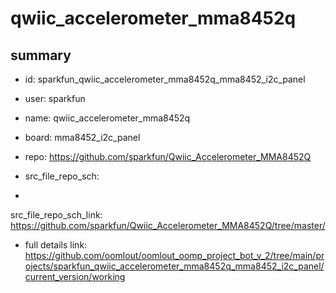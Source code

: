 # qwiic_accelerometer_mma8452q
 
## summary 
* id: sparkfun_qwiic_accelerometer_mma8452q_mma8452_i2c_panel
* user: sparkfun
* name: qwiic_accelerometer_mma8452q
* board: mma8452_i2c_panel
* repo: https://github.com/sparkfun/Qwiic_Accelerometer_MMA8452Q



* src_file_repo_sch: 
*
 src_file_repo_sch_link: https://github.com/sparkfun/Qwiic_Accelerometer_MMA8452Q/tree/master/
* full details link: https://github.com/oomlout/oomlout_oomp_project_bot_v_2/tree/main/projects/sparkfun_qwiic_accelerometer_mma8452q_mma8452_i2c_panel/current_version/working  






